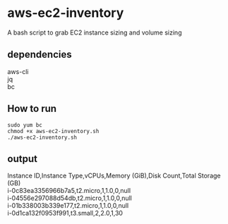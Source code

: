 # aws-ec2-inventory
A bash script to grab EC2 instance sizing and volume sizing

## dependencies
aws-cli\
jq\
bc

## How to run
```
sudo yum bc
chmod +x aws-ec2-inventory.sh
./aws-ec2-inventory.sh
```

## output
Instance ID,Instance Type,vCPUs,Memory (GiB),Disk Count,Total Storage (GB)\
i-0c83ea3356966b7a5,t2.micro,1,1.0,0,null\
i-04556e297088d54db,t2.micro,1,1.0,0,null\
i-01b338003b339e177,t2.micro,1,1.0,0,null\
i-0d1ca132f0953f991,t3.small,2,2.0,1,30
